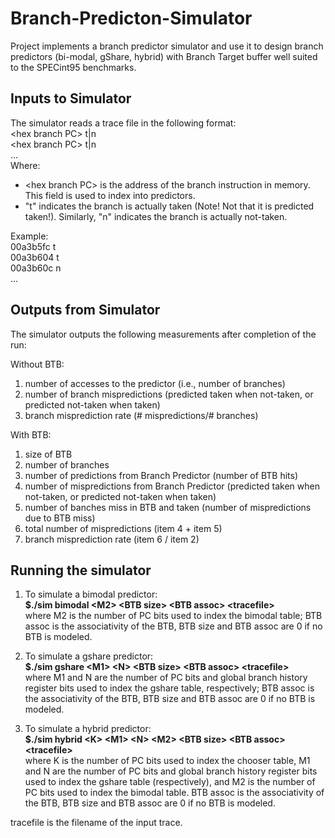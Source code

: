 # Branch-Predicton-Simulator

Project implements a branch predictor simulator and use it to design branch predictors (bi-modal, gShare, hybrid) with Branch Target buffer well suited to the SPECint95 benchmarks.

## Inputs to Simulator
The simulator reads a trace file in the following format:  
\<hex branch PC\> t|n  
\<hex branch PC\> t|n  
...  
Where:  
* \<hex branch PC\> is the address of the branch instruction in memory. This field is used to index into predictors.  
* "t" indicates the branch is actually taken (Note! Not that it is predicted taken!). Similarly, "n" indicates the branch is actually not-taken.
  
Example:  
00a3b5fc t  
00a3b604 t  
00a3b60c n  
...

## Outputs from Simulator
The simulator outputs the following measurements after completion of the run:  

Without BTB:  
1. number of accesses to the predictor (i.e., number of branches)  
2. number of branch mispredictions (predicted taken when not-taken, or predicted not-taken when taken)  
3. branch misprediction rate (# mispredictions/# branches)  

With BTB:  
1. size of BTB  
2. number of branches  
3. number of predictions from Branch Predictor (number of BTB hits)  
4. number of mispredictions from Branch Predictor (predicted taken when not-taken, or predicted not-taken when taken)  
5. number of banches miss in BTB and taken (number of mispredictions due to BTB miss)  
6. total number of mispredictions (item 4 + item 5)  
7. branch misprediction rate (item 6 / item 2)  

## Running the simulator

1. To simulate a bimodal predictor:  
**$./sim bimodal \<M2\> \<BTB size\> \<BTB assoc\> \<tracefile\>**  
where M2 is the number of PC bits used to index the bimodal table; BTB assoc is the associativity of the BTB, BTB size and BTB assoc are 0 if no BTB is modeled.  

2. To simulate a gshare predictor:  
**$./sim gshare \<M1\> \<N\> \<BTB size\> \<BTB assoc\> \<tracefile\>**  
where M1 and N are the number of PC bits and global branch history register bits used to index the gshare table, respectively; BTB assoc is the associativity of the BTB, BTB size and BTB assoc are 0 if no BTB is modeled.  

3. To simulate a hybrid predictor:  
**$./sim hybrid \<K\> \<M1\> \<N\> \<M2\> \<BTB size\> \<BTB assoc\> \<tracefile\>**  
where K is the number of PC bits used to index the chooser table, M1 and N are the number of PC bits and global branch history register bits used to index the gshare table (respectively), and M2 is the number of PC bits used to index the bimodal table. BTB assoc is the associativity of the BTB, BTB size and BTB assoc are 0 if no BTB is modeled.  

tracefile is the filename of the input trace.
